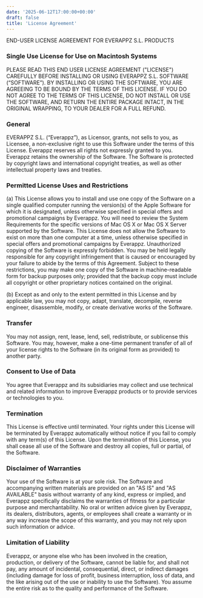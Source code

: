 ```yaml
---
date: '2025-06-12T17:00:00+00:00'
draft: false
title: 'License Agreement'
---
```


END-USER LICENSE AGREEMENT FOR EVERAPPZ S.L. PRODUCTS

### Single Use License for Use on Macintosh Systems

PLEASE READ THIS END USER LICENSE AGREEMENT ("LICENSE") CAREFULLY BEFORE INSTALLING OR USING EVERAPPZ S.L. SOFTWARE (“SOFTWARE”). BY INSTALLING OR USING THE SOFTWARE, YOU ARE AGREEING TO BE BOUND BY THE TERMS OF THIS LICENSE. IF YOU DO NOT AGREE TO THE TERMS OF THIS LICENSE, DO NOT INSTALL OR USE THE SOFTWARE, AND RETURN THE ENTIRE PACKAGE INTACT, IN THE ORIGINAL WRAPPING, TO YOUR DEALER FOR A FULL REFUND.

### General

EVERAPPZ S.L. (“Everappz”), as Licensor, grants, not sells to you, as Licensee, a non-exclusive right to use this Software under the terms of this License. Everappz reserves all rights not expressly granted to you. Everappz retains the ownership of the Software. The Software is protected by copyright laws and international copyright treaties, as well as other intellectual property laws and treaties.

### Permitted License Uses and Restrictions

(a) This License allows you to install and use one copy of the Software on a single qualified computer running the version(s) of the Apple Software for which it is designated, unless otherwise specified in special offers and promotional campaigns by Everappz. You will need to review the System Requirements for the specific versions of Mac OS X or Mac OS X Server supported by the Software. This License does not allow the Software to exist on more than one computer at a time, unless otherwise specified in special offers and promotional campaigns by Everappz. Unauthorized copying of the Software is expressly forbidden. You may be held legally responsible for any copyright infringement that is caused or encouraged by your failure to abide by the terms of this Agreement. Subject to these restrictions, you may make one copy of the Software in machine-readable form for backup purposes only; provided that the backup copy must include all copyright or other proprietary notices contained on the original.

(b) Except as and only to the extent permitted in this License and by applicable law, you may not copy, adapt, translate, decompile, reverse engineer, disassemble, modify, or create derivative works of the Software.

### Transfer

You may not assign, rent, lease, lend, sell, redistribute, or sublicense this Software. You may, however, make a one-time permanent transfer of all of your license rights to the Software (in its original form as provided) to another party.

### Consent to Use of Data

You agree that Everappz and its subsidiaries may collect and use technical and related information to improve Everappz products or to provide services or technologies to you.

### Termination

This License is effective until terminated. Your rights under this License will be terminated by Everappz automatically without notice if you fail to comply with any term(s) of this License. Upon the termination of this License, you shall cease all use of the Software and destroy all copies, full or partial, of the Software.

### Disclaimer of Warranties

Your use of the Software is at your sole risk. The Software and accompanying written materials are provided on an "AS IS" and "AS AVAILABLE" basis without warranty of any kind, express or implied, and Everappz specifically disclaims the warranties of fitness for a particular purpose and merchantability. No oral or written advice given by Everappz, its dealers, distributors, agents, or employees shall create a warranty or in any way increase the scope of this warranty, and you may not rely upon such information or advice.

### Limitation of Liability

Everappz, or anyone else who has been involved in the creation, production, or delivery of the Software, cannot be liable for, and shall not pay, any amount of incidental, consequential, direct, or indirect damages (including damage for loss of profit, business interruption, loss of data, and the like arising out of the use or inability to use the Software). You assume the entire risk as to the quality and performance of the Software.
